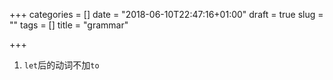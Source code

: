 +++
categories = []
date = "2018-06-10T22:47:16+01:00"
draft = true
slug = ""
tags = []
title = "grammar"

+++
1. `let`后的动词不加`to`